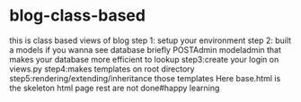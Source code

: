 # blog-class-based
this is class based views of blog
step 1: setup your environment
step 2: built a models
if you wanna see database briefly POSTAdmin modeladmin that makes your database more efficient to lookup
step3:create your login on views.py
step4:makes templates on root directory
step5:rendering/extending/inheritance those templates 
Here base.html is the skeleton html page rest are not
done#happy learning
